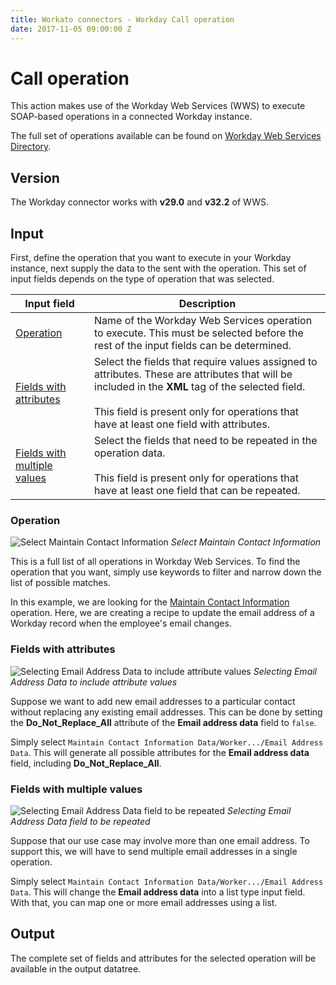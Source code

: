 ```yaml
---
title: Workato connectors - Workday Call operation
date: 2017-11-05 09:00:00 Z
---
```


# Call operation
This action makes use of the Workday Web Services (WWS) to execute SOAP-based operations in a connected Workday instance.

The full set of operations available can be found on [Workday Web Services Directory](https://community.workday.com/sites/default/files/file-hosting/productionapi/versions/v29.0/index.html).

## Version
The Workday connector works with **v29.0** and **v32.2** of WWS.

## Input
First, define the operation that you want to execute in your Workday instance, next supply the data to the sent with the operation. This set of input fields depends on the type of operation that was selected.

<table class="unchanged rich-diff-level-one">
  <thead>
    <tr>
        <th width='25%'>Input field</th>
        <th>Description</th>
    </tr>
  </thead>
  <tbody>
    <tr>
      <td><a href='#operation'>Operation</a></td>
      <td>
        Name of the Workday Web Services operation to execute. This must be selected before the rest of the input fields can be determined.
      </td>
    </tr>
    <tr>
      <td><a href='#fields-with-attributes'>Fields with attributes</a></td>
      <td>
        Select the fields that require values assigned to attributes. These are attributes that will be included in the <b>XML</b> tag of the selected field.<br><br>
        This field is present only for operations that have at least one field with attributes.
      </td>
    </tr>
    <tr>
      <td><a href='#fields-with-multiple-values'>Fields with multiple values</a></td>
      <td>
        Select the fields that need to be repeated in the operation data.<br><br>
        This field is present only for operations that have at least one field that can be repeated.
      </td>
    </tr>
  </tbody>
</table>

### Operation
![Select Maintain Contact Information](~@img/connectors/workday/select_operation.png)
*Select Maintain Contact Information*

This is a full list of all operations in Workday Web Services. To find the operation that you want, simply use keywords to filter and narrow down the list of possible matches.

In this example, we are looking for the [Maintain Contact Information](https://community.workday.com/sites/default/files/file-hosting/productionapi/Human_Resources/v29.0/Maintain_Contact_Information.html) operation. Here, we are creating a recipe to update the email address of a Workday record when the employee's email changes.

### Fields with attributes
![Selecting Email Address Data to include attribute values](~@img/connectors/workday/select_fields_with_attributes.png)
*Selecting Email Address Data to include attribute values*

Suppose we want to add new email addresses to a particular contact without replacing any existing email addresses. This can be done by setting the **Do_Not_Replace_All** attribute of the **Email address data** field to `false`.

Simply select `Maintain Contact Information Data/Worker.../Email Address Data`. This will generate all possible attributes for the **Email address data** field, including **Do_Not_Replace_All**.

### Fields with multiple values
![Selecting Email Address Data field to be repeated](~@img/connectors/workday/select_fields_with_multiple_values.png)
*Selecting Email Address Data field to be repeated*

Suppose that our use case may involve more than one email address. To support this, we will have to send multiple email addresses in a single operation.

Simply select `Maintain Contact Information Data/Worker.../Email Address Data`. This will change the **Email address data** into a list type input field. With that, you can map one or more email addresses using a list.

## Output
The complete set of fields and attributes for the selected operation will be available in the output datatree.
